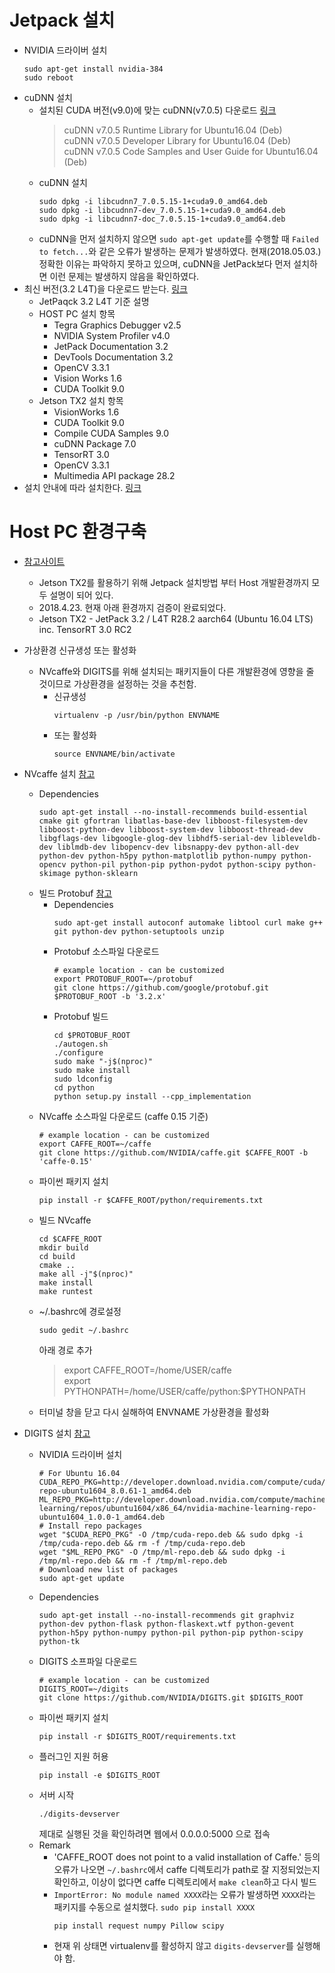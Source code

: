 # Jetpack 설치
* NVIDIA 드라이버 설치
  ```
  sudo apt-get install nvidia-384
  sudo reboot
  ```
* cuDNN 설치
  * 설치된 CUDA 버전(v9.0)에 맞는 cuDNN(v7.0.5) 다운로드 [링크](https://developer.nvidia.com/cudnn)
    > cuDNN v7.0.5 Runtime Library for Ubuntu16.04 (Deb) <br>
    cuDNN v7.0.5 Developer Library for Ubuntu16.04 (Deb) <br>
    cuDNN v7.0.5 Code Samples and User Guide for Ubuntu16.04 (Deb)
  * cuDNN 설치
    ```
    sudo dpkg -i libcudnn7_7.0.5.15-1+cuda9.0_amd64.deb
    sudo dpkg -i libcudnn7-dev_7.0.5.15-1+cuda9.0_amd64.deb 
    sudo dpkg -i libcudnn7-doc_7.0.5.15-1+cuda9.0_amd64.deb
    ```
  * cuDNN을 먼저 설치하지 않으면 `sudo apt-get update`를 수행할 때 `Failed to fetch...`와 같은 오류가 발생하는 문제가 발생하였다. 현재(2018.05.03.) 정확한 이유는 파악하지 못하고 있으며, cuDNN을 JetPack보다 먼저 설치하면 이런 문제는 발생하지 않음을 확인하였다.
* 최신 버전(3.2 L4T)을 다운로드 받는다. [링크](https://developer.nvidia.com/embedded/jetpack)
  * JetPaqck 3.2 L4T 기준 설명
  * HOST PC 설치 항목
    * Tegra Graphics Debugger v2.5
    * NVIDIA System Profiler v4.0
    * JetPack Documentation 3.2
    * DevTools Documentation 3.2
    * OpenCV 3.3.1
    * Vision Works 1.6
    * CUDA Toolkit 9.0
  * Jetson TX2 설치 항목
    * VisionWorks 1.6
    * CUDA Toolkit 9.0
    * Compile CUDA Samples 9.0
    * cuDNN Package 7.0
    * TensorRT 3.0
    * OpenCV 3.3.1
    * Multimedia API package 28.2
* 설치 안내에 따라 설치한다. [링크](https://docs.nvidia.com/jetpack-l4t/index.html#developertools/mobile/jetpack/l4t/3.2/jetpack_l4t_install.htm)

# Host PC 환경구축
* [참고사이트](https://github.com/dusty-nv/jetson-inference)
  * Jetson TX2를 활용하기 위해 Jetpack 설치방법 부터 Host 개발환경까지 모두 설명이 되어 있다.
  * 2018.4.23. 현재 아래 환경까지 검증이 완료되었다.
  * Jetson TX2 - JetPack 3.2 / L4T R28.2 aarch64 (Ubuntu 16.04 LTS) inc. TensorRT 3.0 RC2

* 가상환경 신규생성 또는 활성화
  * NVcaffe와 DIGITS를 위해 설치되는 패키지들이 다른 개발환경에 영향을 줄 것이므로 가상환경을 설정하는 것을 추천함.
    * 신규생성
      ```
      virtualenv -p /usr/bin/python ENVNAME
      ```
    * 또는 활성화
      ```
      source ENVNAME/bin/activate
      ```
* NVcaffe 설치 [참고](https://github.com/NVIDIA/DIGITS/blob/digits-6.0/docs/BuildCaffe.md)
  * Dependencies
    ```
    sudo apt-get install --no-install-recommends build-essential cmake git gfortran libatlas-base-dev libboost-filesystem-dev libboost-python-dev libboost-system-dev libboost-thread-dev libgflags-dev libgoogle-glog-dev libhdf5-serial-dev libleveldb-dev liblmdb-dev libopencv-dev libsnappy-dev python-all-dev python-dev python-h5py python-matplotlib python-numpy python-opencv python-pil python-pip python-pydot python-scipy python-skimage python-sklearn 
    ```
  * 빌드 Protobuf [참고](https://github.com/NVIDIA/DIGITS/blob/digits-6.0/docs/BuildProtobuf.md)
    * Dependencies
      ```
      sudo apt-get install autoconf automake libtool curl make g++ git python-dev python-setuptools unzip
      ```
    * Protobuf 소스파일 다운로드
      ```
      # example location - can be customized
      export PROTOBUF_ROOT=~/protobuf
      git clone https://github.com/google/protobuf.git $PROTOBUF_ROOT -b '3.2.x'
      ```
    * Protobuf 빌드
      ```
      cd $PROTOBUF_ROOT
      ./autogen.sh
      ./configure
      sudo make "-j$(nproc)"
      sudo make install
      sudo ldconfig
      cd python
      python setup.py install --cpp_implementation
      ```
  * NVcaffe 소스파일 다운로드 (caffe 0.15 기준)
    ```
    # example location - can be customized
    export CAFFE_ROOT=~/caffe
    git clone https://github.com/NVIDIA/caffe.git $CAFFE_ROOT -b 'caffe-0.15'
    ```
  * 파이썬 패키지 설치
    ```
    pip install -r $CAFFE_ROOT/python/requirements.txt
    ```
  * 빌드 NVcaffe
    ```
    cd $CAFFE_ROOT
    mkdir build
    cd build
    cmake ..
    make all -j"$(nproc)"
    make install
    make runtest
    ```
  * ~/.bashrc에 경로설정
    ```
    sudo gedit ~/.bashrc
    ```
    아래 경로 추가
    > export CAFFE_ROOT=/home/USER/caffe <br>
    export PYTHONPATH=/home/USER/caffe/python:$PYTHONPATH
  * 터미널 창을 닫고 다시 실해하여 ENVNAME 가상환경을 활성화  


* DIGITS 설치 [참고](https://github.com/NVIDIA/DIGITS/blob/digits-6.0/docs/BuildDigits.md)
  * NVIDIA 드라이버 설치
    ```
    # For Ubuntu 16.04
    CUDA_REPO_PKG=http://developer.download.nvidia.com/compute/cuda/repos/ubuntu1604/x86_64/cuda-repo-ubuntu1604_8.0.61-1_amd64.deb
    ML_REPO_PKG=http://developer.download.nvidia.com/compute/machine-learning/repos/ubuntu1604/x86_64/nvidia-machine-learning-repo-ubuntu1604_1.0.0-1_amd64.deb
    # Install repo packages
    wget "$CUDA_REPO_PKG" -O /tmp/cuda-repo.deb && sudo dpkg -i /tmp/cuda-repo.deb && rm -f /tmp/cuda-repo.deb
    wget "$ML_REPO_PKG" -O /tmp/ml-repo.deb && sudo dpkg -i /tmp/ml-repo.deb && rm -f /tmp/ml-repo.deb
    # Download new list of packages
    sudo apt-get update
    ```
  * Dependencies
    ```
    sudo apt-get install --no-install-recommends git graphviz python-dev python-flask python-flaskext.wtf python-gevent python-h5py python-numpy python-pil python-pip python-scipy python-tk
    ```
  * DIGITS 소프파일 다운로드
    ```
    # example location - can be customized
    DIGITS_ROOT=~/digits
    git clone https://github.com/NVIDIA/DIGITS.git $DIGITS_ROOT
    ```
  * 파이썬 패키지 설치
    ```
    pip install -r $DIGITS_ROOT/requirements.txt
    ```
  * 플러그인 지원 허용
    ```
    pip install -e $DIGITS_ROOT
    ```
  * 서버 시작
    ```
    ./digits-devserver
    ```
    제대로 실행된 것을 확인하려면 웹에서 0.0.0.0:5000 으로 접속
  * Remark
    * 'CAFFE_ROOT does not point to a valid installation of Caffe.' 등의 오류가 나오면 `~/.bashrc`에서 caffe 디렉토리가 path로 잘 지정되었는지 확인하고, 이상이 없다면 caffe 디렉토리에서 `make clean`하고 다시 빌드
    * `ImportError: No module named XXXX`라는 오류가 발생하면 `XXXX`라는 패키지를 수동으로 설치했다. `sudo pip install XXXX`
      ```
      pip install request numpy Pillow scipy
      ```  
    * 현재 위 상태면 virtualenv를 활성하지 않고 `digits-devserver`를 실행해야 함.